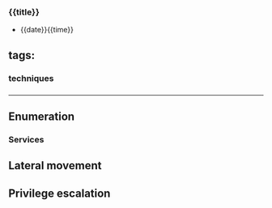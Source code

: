 
### {{title}}
* {{date}}{{time}}


## tags: 

### techniques

###  
----------


## Enumeration

  

  ### Services



## Lateral movement

  
  


## Privilege escalation

